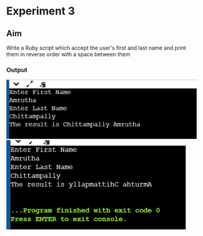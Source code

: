 
# Experiment 3
## Aim
Write a Ruby script which accept the user's first and last name and print them in reverse order with a space between them


### Output

![output](exp_3.png)
![output](exp_3a.png)
